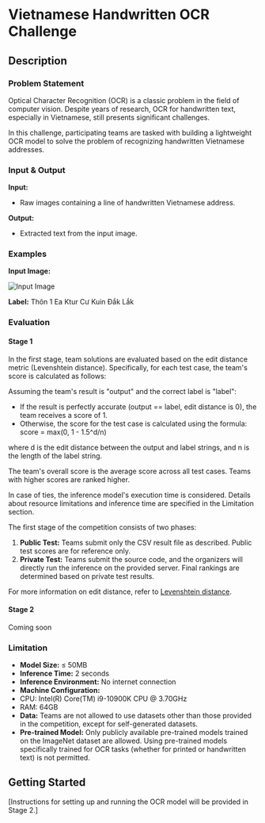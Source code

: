 # Vietnamese Handwritten OCR Challenge

## Description

### Problem Statement

Optical Character Recognition (OCR) is a classic problem in the field of computer vision. Despite years of research, OCR for handwritten text, especially in Vietnamese, still presents significant challenges.

In this challenge, participating teams are tasked with building a lightweight OCR model to solve the problem of recognizing handwritten Vietnamese addresses.

### Input & Output

**Input:** 
- Raw images containing a line of handwritten Vietnamese address.

**Output:** 
- Extracted text from the input image.

### Examples

**Input Image:**

![Input Image](link_to_input_image)

**Label:** Thôn 1 Ea Ktur Cư Kuin Đắk Lắk

### Evaluation

#### Stage 1

In the first stage, team solutions are evaluated based on the edit distance metric (Levenshtein distance). Specifically, for each test case, the team's score is calculated as follows:

Assuming the team's result is "output" and the correct label is "label":

- If the result is perfectly accurate (output == label, edit distance is 0), the team receives a score of 1.
- Otherwise, the score for the test case is calculated using the formula: score = max(0, 1 - 1.5^d/n)

where d is the edit distance between the output and label strings, and n is the length of the label string.

The team's overall score is the average score across all test cases. Teams with higher scores are ranked higher.

In case of ties, the inference model's execution time is considered. Details about resource limitations and inference time are specified in the Limitation section.

The first stage of the competition consists of two phases:

1. **Public Test:** Teams submit only the CSV result file as described. Public test scores are for reference only.
2. **Private Test:** Teams submit the source code, and the organizers will directly run the inference on the provided server. Final rankings are determined based on private test results.

For more information on edit distance, refer to [Levenshtein distance](https://en.wikipedia.org/wiki/Levenshtein_distance).

#### Stage 2

Coming soon

### Limitation

- **Model Size:** ≤ 50MB
- **Inference Time:** 2 seconds
- **Inference Environment:** No internet connection
- **Machine Configuration:** 
- CPU: Intel(R) Core(TM) i9-10900K CPU @ 3.70GHz
- RAM: 64GB
- **Data:** Teams are not allowed to use datasets other than those provided in the competition, except for self-generated datasets.
- **Pre-trained Model:** Only publicly available pre-trained models trained on the ImageNet dataset are allowed. Using pre-trained models specifically trained for OCR tasks (whether for printed or handwritten text) is not permitted.

## Getting Started

[Instructions for setting up and running the OCR model will be provided in Stage 2.]


